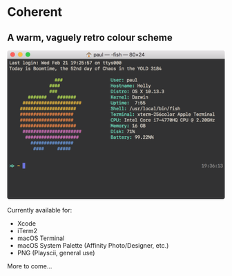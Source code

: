 # Coherent

## A warm, vaguely retro colour scheme

![macOS Terminal.app](screenshots/terminal.png)

Currently available for:

* Xcode
* iTerm2
* macOS Terminal
* macOS System Palette (Affinity Photo/Designer, etc.)
* PNG (Playscii, general use)

More to come...
